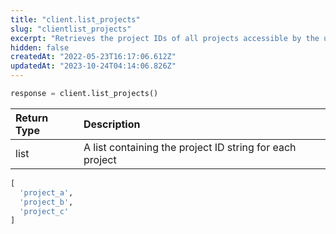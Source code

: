 ```yaml
---
title: "client.list_projects"
slug: "clientlist_projects"
excerpt: "Retrieves the project IDs of all projects accessible by the user."
hidden: false
createdAt: "2022-05-23T16:17:06.612Z"
updatedAt: "2023-10-24T04:14:06.826Z"
---
```

```python Usage
response = client.list_projects()
```



| Return Type | Description                                              |
| :---------- | :------------------------------------------------------- |
| list        | A list containing the project ID string for each project |

```python Response
[
  'project_a',
  'project_b',
  'project_c'
]
```